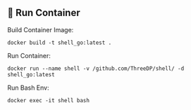 ## :wrench: Run Container
Build Container Image:
```
docker build -t shell_go:latest .
```

Run Container:
```
docker run --name shell -v /github.com/ThreeDP/shell/ -d shell_go:latest
```

Run Bash Env:
```
docker exec -it shell bash
```

